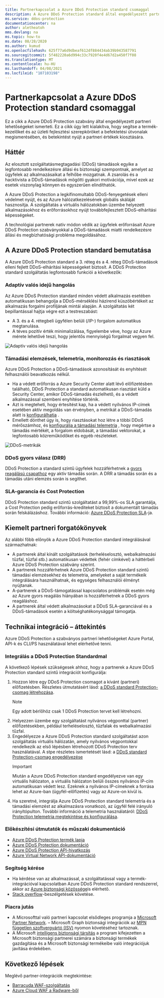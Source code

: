 ```yaml
---
title: Partnerkapcsolat a Azure DDoS Protection standard csomaggal
description: A Azure DDoS Protection standard által engedélyezett partneri lehetőségek ismertetése.
ms.service: ddos-protection
documentationcenter: na
author: aletheatoh
mms.devlang: na
ms.topic: how-to
ms.date: 08/28/2020
ms.author: kumud
ms.openlocfilehash: 625f77a6d9dbeaf612df884434ab39b943587791
ms.sourcegitcommit: 5f482220a6d994c33c7920f4e4d67d2a450f7f08
ms.translationtype: MT
ms.contentlocale: hu-HU
ms.lasthandoff: 04/08/2021
ms.locfileid: "107103198"
---
```

# <a name="partnering-with-azure-ddos-protection-standard"></a>Partnerkapcsolat a Azure DDoS Protection standard csomaggal
Ez a cikk a Azure DDoS Protection szabvány által engedélyezett partneri lehetőségeket ismerteti. Ez a cikk úgy lett kialakítva, hogy segítse a termék-kezelőket és az üzleti fejlesztési szerepköröket a befektetési útvonalak megismerésében, és betekintést nyújt a partneri értékek kiosztására.

## <a name="background"></a>Háttér
Az elosztott szolgáltatásmegtagadási (DDoS) támadások egyike a legfontosabb rendelkezésre állási és biztonsági szempontnak, amelyet az ügyfelek az alkalmazásaikat a felhőbe mozgatnak. A zsarolás és a hacktivista a DDoS-támadások mögötti gyakori motivációja, mivel ezek az esetek viszonylag könnyen és egyszerűen elindíthatók.

A Azure DDoS Protection a legkifinomultabb DDoS-fenyegetések elleni védelmet nyújt, és az Azure hálózatkezelésének globális skáláját hasznosítja. A szolgáltatás a virtuális hálózatokban üzembe helyezett alkalmazásokhoz és erőforrásokhoz nyújt továbbfejlesztett DDoS-elhárítási képességeket.

A technológiai partnerek natív módon védik az ügyfelek erőforrásait Azure DDoS Protection szabványokkal a DDoS-támadások miatti rendelkezésre állási és megbízhatósági probléma megoldásához.

## <a name="introduction-to-azure-ddos-protection-standard"></a>A Azure DDoS Protection standard bemutatása
A Azure DDoS Protection standard a 3. réteg és a 4. réteg DDoS-támadások elleni fejlett DDoS-elhárítási képességeket biztosít. A DDoS Protection standard szolgáltatás legfontosabb funkciói a következők:

### <a name="adaptive-real-time-tuning"></a>Adaptív valós idejű hangolás
Az Azure DDoS Protection standard minden védett alkalmazás esetében automatikusan behangolja a DDoS-mérséklési házirend küszöbértékeit az alkalmazás forgalmi profiljának mintái alapján. A szolgáltatás két bepillantással hajtja végre ezt a testreszabást:

- A 3. és a 4. rétegbeli ügyfélen belüli (/IP-) forgalom automatikus megtanulása.
- A téves pozitív érték minimalizálása, figyelembe véve, hogy az Azure mérete lehetővé teszi, hogy jelentős mennyiségű forgalmat vegyen fel.

![Adaptív valós idejű hangolás](./media/ddos-protection-partner-onboarding/real-time-tuning.png)

### <a name="attack-analytics-telemetry-monitoring-and-alerting"></a>Támadási elemzések, telemetria, monitorozás és riasztások
Azure DDoS Protection a DDoS-támadások azonosítását és enyhítését felhasználói beavatkozás nélkül.

- Ha a védett erőforrás a Azure Security Center alatt lévő előfizetésben található, DDoS Protection a standard automatikusan riasztást küld a Security Center, amikor DDoS-támadás észlelhető, és a védett alkalmazással szembeni enyhítése történik.
- Azt is megteheti, hogy értesítést kap, ha a védett nyilvános IP-címek esetében aktív megoldás van érvényben, a metrikát a DDoS-támadás alatt is [konfigurálhatja](alerts.md) .
- Emellett dönthet úgy is, hogy riasztásokat hoz létre a többi DDoS mérőszámhoz, és [konfigurálja a támadási telemetria](telemetry.md) , hogy megértse a támadás mértékét, a forgalom eldobását, a támadási vektorokat, a legfontosabb közreműködőket és egyéb részleteket.

![DDoS-metrikák](./media/ddos-protection-partner-onboarding/ddos-metrics.png)

### <a name="ddos-rapid-response-drr"></a>DDoS gyors válasz (DRR)
DDoS Protection a standard szintű ügyfelek hozzáférhetnek a [gyors reagálású csapathoz](ddos-rapid-response.md) egy aktív támadás során. A DRR a támadás során és a támadás utáni elemzés során is segíthet.

### <a name="sla-guarantee-and-cost-protection"></a>SLA-garancia és Cost Protection
DDoS Protection standard szintű szolgáltatást a 99,99%-os SLA garantálja, a Cost Protection pedig erőforrás-krediteket biztosít a dokumentált támadás során felskálázáshoz. További információ: [Azure DDoS Protection SLA](https://azure.microsoft.com/support/legal/sla/ddos-protection/v1_0/)-ja.

## <a name="featured-partner-scenarios"></a>Kiemelt partneri forgatókönyvek
Az alábbi főbb előnyök a Azure DDoS Protection standard integrálásával származhatnak:

- A partnerek által kínált szolgáltatások (terheléselosztó, webalkalmazási tűzfal, tűzfal stb.) automatikusan védettek (fehér címkével) a háttérbeli Azure DDoS Protection szabvány szerint.
- A partnerek hozzáférhetnek Azure DDoS Protection standard szintű támadási elemzésekhez és telemetria, amelyeket a saját termékeik integrálására használhatnak, és egységes felhasználói élményt nyújtanak.  
- A-partnerek a DDoS-támogatással kapcsolatos problémák esetén még az Azure gyors reagálás hiányában is hozzáférhetnek a DDoS gyors reagáláshoz.
- A partnerek által védett alkalmazásokat a DDoS SLA-garanciával és a DDoS-támadások esetén a költséghatékonysággal támogatja.

## <a name="technical-integration-overview"></a>Technikai integráció – áttekintés
Azure DDoS Protection a szabványos partneri lehetőségeket Azure Portal, API-k és CLI/PS használatával lehet elérhetővé tenni.

### <a name="integrate-with-ddos-protection-standard"></a>Integrálás a DDoS Protection Standardmal
A következő lépések szükségesek ahhoz, hogy a partnerek a Azure DDoS Protection standard szintű integrációt konfigurálja:
1. Hozzon létre egy DDoS Protection csomagot a kívánt (partneri) előfizetésben. Részletes útmutatásért lásd: [a DDoS standard Protection-csomag létrehozása](manage-ddos-protection.md#create-a-ddos-protection-plan).
   > [!NOTE]
   > Egy adott bérlőhöz csak 1 DDoS Protection tervet kell létrehozni. 
2. Helyezzen üzembe egy szolgáltatást nyilvános végponttal (partner) előfizetésekben, például terheléselosztó, tűzfalak és webalkalmazási tűzfal. 
3. Engedélyezze a Azure DDoS Protection standard szolgáltatást azon szolgáltatás virtuális hálózatán, amely nyilvános végpontokkal rendelkezik az első lépésben létrehozott DDoS Protection terv használatával. A stpe részletes ismertetését lásd: a [DDoS standard Protection-csomag engedélyezése](manage-ddos-protection.md#enable-ddos-protection-for-an-existing-virtual-network)
   > [!IMPORTANT] 
   > Miután a Azure DDoS Protection standard engedélyezve van egy virtuális hálózaton, a virtuális hálózaton belüli összes nyilvános IP-cím automatikusan védett lesz. Ezeknek a nyilvános IP-címeknek a forrása lehet az Azure-ban (ügyfél-előfizetés) vagy az Azure-on kívül is. 
4. Ha szeretné, integrálja Azure DDoS Protection standard telemetria és a támadási elemzést az alkalmazásra vonatkozó, az ügyfél felé irányuló irányítópulton. További információ a telemetria használatáról: [DDoS Protection telemetria megtekintése és konfigurálása](telemetry.md). 

### <a name="onboarding-guides-and-technical-documentation"></a>Előkészítési útmutatók és műszaki dokumentáció

- [Azure DDoS Protection termék lapja](https://azure.microsoft.com/services/ddos-protection/)
- [Azure DDoS Protection dokumentáció](ddos-protection-overview.md)
- [Azure DDoS Protection API-hivatkozás](/rest/api/virtualnetwork/ddosprotectionplans)
- [Azure Virtual Network API-dokumentáció](/rest/api/virtualnetwork/virtualnetworks)

### <a name="get-help"></a>Segítség kérése

- Ha kérdése van az alkalmazással, a szolgáltatással vagy a termék-integrációval kapcsolatban Azure DDoS Protection standard rendszerrel, akkor az [Azure biztonsági közössége](https://techcommunity.microsoft.com/t5/security-identity/bd-p/Azure-Security)is elérhető.
- [Stack overflow](https://stackoverflow.com/tags/azure-ddos/)-beszélgetések követése.

### <a name="get-to-market"></a>Piacra jutás

- A Microsofttal való partneri kapcsolat elsődleges programja a [Microsoft Partner Network](https://partner.microsoft.com/). – Microsoft Graph biztonsági integrációk az [MPN független szoftvergyártó (ISV)](https://partner.microsoft.com/saas-solution-guide) nyomon követéséhez tartoznak.
- A Microsoft [intelligens biztonsági társítás](https://www.microsoft.com/security/business/intelligent-security-association?rtc=1) a program kifejezetten a Microsoft biztonsági partnerei számára a biztonsági termékek gazdagítása és a Microsoft biztonsági termékeibe való integrációjuk javítása érdekében.

## <a name="next-steps"></a>Következő lépések
Meglévő partner-integrációk megtekintése:

- [Barracuda WAF-szolgáltatás](https://www.barracuda.com/waf-as-a-service)
- [Azure Cloud WAF a Radware-ből](https://www.radware.com/resources/microsoft-azure/)
